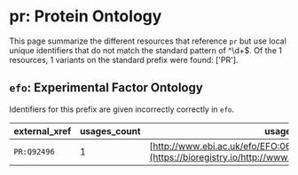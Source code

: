 # pr: Protein Ontology

This page summarize the different resources that reference `pr`
but use local unique identifiers that do not match the standard pattern of
^\d+$. Of the 1 resources,
1 variants on the standard prefix were found: ['PR'].

## `efo`: Experimental Factor Ontology

Identifiers for this prefix are given incorrectly correctly in `efo`.

| external_xref   |   usages_count | usages                                                                                              |
|-----------------|----------------|-----------------------------------------------------------------------------------------------------|
| `PR:Q92496`     |              1 | [http://www.ebi.ac.uk/efo/EFO:0600091](https://bioregistry.io/http://www.ebi.ac.uk/efo/EFO:0600091) |

